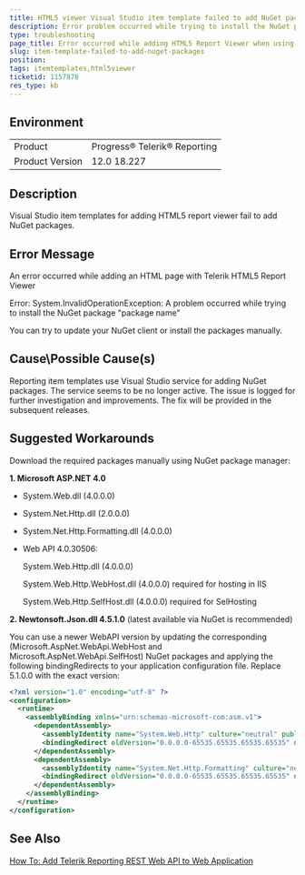 ```yaml
---
title: HTML5 viewer Visual Studio item template failed to add NuGet packages 
description: Error problem occurred while trying to install the NuGet package when using HTML5 viewer item templates in Visual Studio
type: troubleshooting
page_title: Error occurred while adding HTML5 Report Viewer when using Visual Studio item templates
slug: item-template-failed-to-add-nuget-packages
position: 
tags: itemtemplates,html5viewer
ticketid: 1157878
res_type: kb
---
```


## Environment
<table>
	<tr>
		<td>Product</td>
		<td>Progress® Telerik® Reporting</td>
	</tr>
	<tr>
		<td>Product Version</td>
		<td>12.0 18.227</td>
	</tr>
</table>


## Description
Visual Studio item templates for adding HTML5 report viewer fail to add NuGet packages.

## Error Message
An error occurred while adding an HTML page with Telerik HTML5 Report Viewer

Error: System.InvalidOperationException: A problem occurred while trying to install the NuGet package "package name"

You can try to update your NuGet client or install the packages manually.

## Cause\Possible Cause(s)
Reporting item templates use Visual Studio service for adding NuGet packages. The service seems to be no longer active. 
The issue is logged for further investigation and improvements. The fix will be provided in the subsequent releases.

## Suggested Workarounds

Download the required packages manually using NuGet package manager:

**1. Microsoft ASP.NET 4.0**

  - System.Web.dll (4.0.0.0)

  - System.Net.Http.dll (2.0.0.0)

  - System.Net.Http.Formatting.dll (4.0.0.0)

  - Web API 4.0.30506:

      System.Web.Http.dll (4.0.0.0)

      System.Web.Http.WebHost.dll (4.0.0.0) required for hosting in IIS

      System.Web.Http.SelfHost.dll (4.0.0.0) required for SelHosting


**2. Newtonsoft.Json.dll 4.5.1.0** (latest available via NuGet is recommended)

You can use a newer WebAPI version by updating the corresponding (Microsoft.AspNet.WebApi.WebHost and Microsoft.AspNet.WebApi.SelfHost) NuGet packages 
and applying the following bindingRedirects to your application configuration file. Replace 5.1.0.0 with the exact version:
```xml
<?xml version="1.0" encoding="utf-8" ?>
<configuration>
  <runtime>
    <assemblyBinding xmlns="urn:schemas-microsoft-com:asm.v1">
      <dependentAssembly>
        <assemblyIdentity name="System.Web.Http" culture="neutral" publicKeyToken="31bf3856ad364e35"/>
        <bindingRedirect oldVersion="0.0.0.0-65535.65535.65535.65535" newVersion="5.1.0.0"/>
      </dependentAssembly>
      <dependentAssembly>
        <assemblyIdentity name="System.Net.Http.Formatting" culture="neutral" publicKeyToken="31bf3856ad364e35"/>
        <bindingRedirect oldVersion="0.0.0.0-65535.65535.65535.65535" newVersion="5.1.0.0"/>
      </dependentAssembly>
    </assemblyBinding>
  </runtime>
</configuration>
```

## See Also

[How To: Add Telerik Reporting REST Web API to Web Application](https://docs.telerik.com/reporting/telerik-reporting-rest-host-http-service-using-web-hosting)
  
